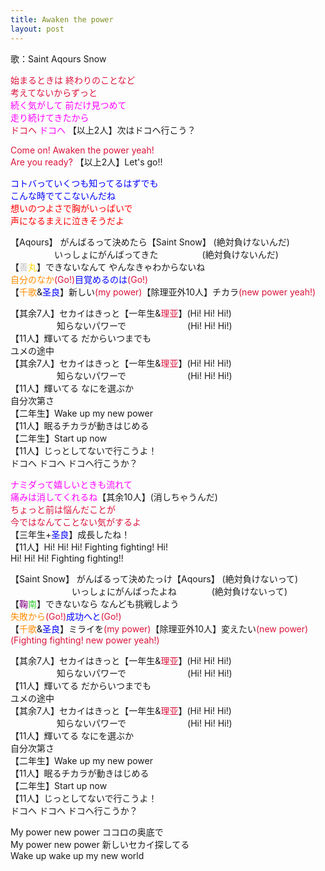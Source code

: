 ```yaml
---
title: Awaken the power
layout: post
---
```

歌：Saint Aqours Snow

<p><font color="crimson">始まるときは 終わりのことなど<br />
考えてないからずっと</font><br />
<font color="magenta">続く気がして 前だけ見つめて<br />
走り続けてきたから</font><br />
<font color="crimson">ドコヘ</font> <font color="magenta">ドコヘ</font> 【以上2人】次はドコヘ行こう？</p>

<p><font color="crimson">Come on! Awaken the power yeah!<br />
Are you ready?</font> 【以上2人】Let's go!!</p>

<p><font color="blue">コトバっていくつも知ってるはずでも<br />
こんな時でてこないんだね</font><br />
<font color="red">想いのつよさで胸がいっぱいで<br />
声になるまえに泣きそうだよ</font></p>

<p>【Aqours】 がんばるって決めたら【Saint Snow】 (絶対負けないんだ)<br />
　　　　　いっしょにがんばってきた　　　　　(絶対負けないんだ)<br />
【<font color="silver">善</font><font color="gold">丸</font>】できないなんて やんなきゃわからないね<br />
<font color="darkorange">自分のなか</font><font color="crimson">(Go!)</font><font color="blue">目覚めるのは</font><font color="crimson">(Go!)</font><br />
【<font color="darkorange">千歌</font>&<font color="blue">圣良</font>】新しい<font color="crimson">(my power)</font>【除理亚外10人】チカラ<font color="crimson">(new power yeah!)</font></p>

<p>【其余7人】セカイはきっと【一年生&<font color="crimson">理亚</font>】(Hi! Hi! Hi!)<br />
　　　　　  知らないパワーで　　　　　　　(Hi! Hi! Hi!)<br />
【11人】輝いてる だからいつまでも<br />
ユメの途中<br />
【其余7人】セカイはきっと【一年生&<font color="crimson">理亚</font>】(Hi! Hi! Hi!)<br />
　　　　　  知らないパワーで　　　　　　　(Hi! Hi! Hi!)<br />
【11人】輝いてる なにを選ぶか<br />
自分次第さ<br />
【二年生】Wake up my new power<br />
【11人】眠るチカラが動きはじめる<br />
【二年生】Start up now<br />
【11人】じっとしてないで行こうよ！<br />
ドコヘ ドコヘ ドコヘ行こうか？</p>

<p><font color="magenta">ナミダって嬉しいときも流れて<br />
痛みは消してくれるね</font>【其余10人】(消しちゃうんだ)<br />
<font color="crimson">ちょっと前は悩んだことが<br />
今ではなんてことない気がするよ</font><br />
【三年生+<font color="blue">圣良</font>】成長したね！<br />
【11人】Hi! Hi! Hi! Fighting fighting! Hi!<br />
Hi! Hi! Hi! Fighting fighting!!</p>

<p>【Saint Snow】 がんばるって決めたっけ【Aqours】 (絶対負けないって)<br />
　　　　　　　いっしょにがんばったよね　　　　(絶対負けないって)<br />
【<font color="purple">鞠</font><font color="limegreen">南</font>】できないなら なんども挑戦しよう<br />
<font color="darkorange">失敗から</font><font color="crimson">(Go!)</font><font color="blue">成功へと</font><font color="crimson">(Go!)</font><br />
【<font color="darkorange">千歌</font>&<font color="blue">圣良</font>】ミライを<font color="crimson">(my power)</font>【除理亚外10人】変えたい<font color="crimson">(new power)</font><br />
<font color="crimson">(Fighting fighting! new power yeah!)</font></p>

<p>【其余7人】セカイはきっと【一年生&<font color="crimson">理亚</font>】(Hi! Hi! Hi!)<br />
　　　　　  知らないパワーで　　　　　　　(Hi! Hi! Hi!)<br />
【11人】輝いてる だからいつまでも<br />
ユメの途中<br />
【其余7人】セカイはきっと【一年生&<font color="crimson">理亚</font>】(Hi! Hi! Hi!)<br />
　　　　　  知らないパワーで　　　　　　　(Hi! Hi! Hi!)<br />
【11人】輝いてる なにを選ぶか<br />
自分次第さ<br />
【二年生】Wake up my new power<br />
【11人】眠るチカラが動きはじめる<br />
【二年生】Start up now<br />
【11人】じっとしてないで行こうよ！<br />
ドコヘ ドコヘ ドコヘ行こうか？</p>

<p>My power new power ココロの奥底で<br />
My power new power 新しいセカイ探してる<br />
Wake up wake up my new world</p>